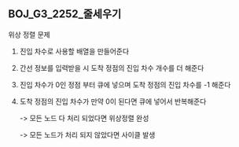 ## BOJ_G3_2252_줄세우기

위상 정렬 문제

1. 진입 차수로 사용할 배열을 만들어준다
2. 간선 정보를 입력받을 시 도착 정점의 진입 차수 개수를 더 해준다
3. 진입 차수가 0인 정점 부터 큐에 넣으며 도착 정점의 진입 차수를 -1 해준다
4. 도착 정점의 진입 차수가 만약 0이 된다면 큐에 넣어서 반복해준다

    -> 모든 노드 다 처리 되었다면 위상정렬 완성
    
    -> 모든 노드가 처리 되지 않았다면 사이클 발생
